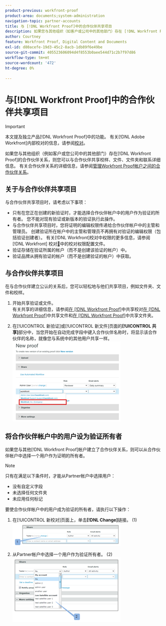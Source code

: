 ```yaml
---
product-previous: workfront-proof
product-area: documents;system-administration
navigation-topic: partner-accounts
title: 与 [!DNL Workfront Proof]中的合作伙伴共享项目
description: 如果您与其他组织（如客户或公司中的其他部门）存在 [!DNL Workfront Proof] 合作伙伴关系，则可以共享校样、文件和文件夹，并与合作伙伴共享联系详细信息。 有关合作伙伴关系的详细信息，请参阅管理 [!DNL Workfront Proof] 帐户之间的合作伙伴关系。
author: Courtney
feature: Workfront Proof, Digital Content and Documents
exl-id: d80acefe-19d3-45c2-8acb-1db89f6e49be
source-git-commit: 405523606094d4f8553b0aee544d71c2b7f97d86
workflow-type: tm+mt
source-wordcount: '472'
ht-degree: 0%

---
```


# 与[!DNL Workfront Proof]中的合作伙伴共享项目

>[!IMPORTANT]
>
>本文提及独立产品[!DNL Workfront Proof]中的功能。 有关[!DNL Adobe Workfront]内部校对的信息，请参阅[校对](../../../review-and-approve-work/proofing/proofing.md)。

如果您与其他组织（例如客户或您公司中的其他部门）存在[!DNL Workfront Proof]的合作伙伴关系，则您可以与合作伙伴共享校样、文件、文件夹和联系详细信息。 有关合作伙伴关系的详细信息，请参阅[管理Workfront Proof帐户之间的合作伙伴关系](../../../workfront-proof/wp-acct-admin/partner-accounts/manage-partner-relationship-between-wp-accts.md)。

## 关于与合作伙伴共享项目

与合作伙伴共享项目时，请考虑以下事项：

* 只有在您正在创建的新验证时，才能选择合作伙伴帐户中的用户作为验证的所有者。 您不能对现有验证或新版本的验证执行此操作。
* 与合作伙伴共享项目时，您将证明的编辑权限传递给合作伙伴帐户中的主管和管理员。 创建验证所在帐户中的主管和管理员不再拥有对验证的编辑权限（包括验证创建者）。 有关[!DNL Workfront]校对中权限的更多信息，请参阅 [!DNL Workfront] 校对[&#128279;](../../../workfront-proof/wp-acct-admin/account-settings/proof-perm-profiles-in-wp.md)中的校对权限配置文件。
* 验证存储在验证所属的帐户（而不是创建该验证的帐户）中。
* 验证品牌从拥有验证的帐户（而不是创建验证的帐户）中获取。

## 与合作伙伴共享项目

在与合作伙伴建立公认的关系后，您可以轻松地与他们共享项目，例如文件夹、文件和校样。

1. 开始共享验证或文件。\
   有关共享的详细信息，请参阅[在 [!DNL Workfront Proof]](../../../workfront-proof/wp-work-proofsfiles/share-proofs-and-files/share-proof.md)中共享校对[在 [!DNL Workfront Proof]](../../../workfront-proof/wp-work-proofsfiles/share-proofs-and-files/share-files.md)中共享文件和[在 [!DNL Workfront Proof]](../../../workfront-proof/wp-work-proofsfiles/organize-your-work/share-folders.md)中共享文件夹。

1. 在[!UICONTROL 新验证]或[!UICONTROL 新文件]页面的&#x200B;**[!UICONTROL 共享]**&#x200B;部分中，当您开始在自动完成字段中键入合作伙伴名称时，将显示该合作伙伴的名称，就像您与系统中的其他用户共享一样。\
   ![proof_share_partner.png](assets/proof-share-partner-350x258.png)

## 将合作伙伴帐户中的用户设为验证所有者

如果您与其他[!DNL Workfront Proof]帐户建立了合作伙伴关系，则可以从合作伙伴帐户中选择一个用户作为证明的所有者。

>[!NOTE]
>
>只有在满足以下条件时，才能从Partner帐户中选择用户：
>
>* 没有自定义字段
>* 未选择任何文件夹
>* 未应用任何标记
>

要使合作伙伴帐户中的用户成为验证的所有者，请执行以下操作：

1. 在[!UICONTROL 新校对]页面上，单击&#x200B;**[!DNL Change]**&#x200B;链接。 (1)\
   ![Make_a_user_in_a_partner_account_the_owner_of_a_proof.png](assets/make-a-user-in-a-partner-account-the-owner-of-a-proof-350x74.png)

1. 从Partner帐户中选择一个用户作为验证所有者。 (2)\
   ![Make_a_user_in_a_partner_account_the_owner_of_a_proof__1_.png](assets/make-a-user-in-a-partner-account-the-owner-of-a-proof--1--350x209.png)
